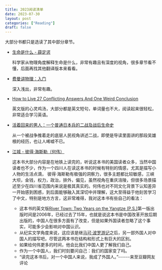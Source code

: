 ```yaml
---
title: 2023阅读清单
date: 2023-07-30
layout: post
categories: ["Reading"]
draft: false
---
```


大部分书都只是选读了其中部分章节。

- [生命是什么 - 薛定谔](https://book.douban.com/subject/1317485/)
  
  科学家从物理角度解释生命是什么，非常有趣且有深度的视角，很多章节看不懂，后面再找其他翻译版本来看看。

- [费曼讲物理：入门](https://book.douban.com/subject/33457293/)
  
  深入浅出，非常有趣。

- [How to Live 27 Conflicting Answers And One Weird Conclusion](https://book.douban.com/subject/35486980/)
  
  英文版的心灵鸡汤，大部分都是英文短句，单词量也不大，阅读起来很轻松，非常适合学习英语。

- [活着回来的男人：一个普通日本兵的二战及战后生命史](https://book.douban.com/subject/26897187/)
  
  从一个被战争推着走的底层人民视角讲述二战，即使是导读里面讲的那段吴雄根的经历，也让人唏嘘不已。

- [江城 - 彼得·海斯勒（何伟）](https://book.douban.com/subject/7060185/)

  这本书大部分内容是在地铁上读完的，听说这本书的美国读者众多，当然中国读者也不少，作为一个四川人在读这本书的时候有特别的情感，尤其是描写小人物的生活点滴，
  彼得·海斯勒有极强的洞察力，很多主题都比较敏感，三峡大坝，金钱，权力，政治，排外，偏见，虽然视角在重庆涪陵，但很多场景描述至少在四川省范围内来说是极其真实的。何伟也对不同文化背景下认知差异一开始感到困惑，到后面能够融入其深切中并理解，这大至得益于他刻苦学习了中文，特别是地方方言，这非常难得，我对这本书有些自己的看法：
  - 这本书的英文版[River Town: Two Years on the Yangtze (P.S.)](https://www.amazon.com/River-Town-Years-Yangtze-P-S/dp/0060855029)第一版出版时间是2006年，已经过去了15年，也就是说这本书是中国改革开放后期出版的，中国人在很多方面有了改变，但是如果外国读者忽略了这个事实，可能多少会影响对中国认识。
  - 从纪实文学角度来说，这应该是继[马可·波罗游记](https://book.douban.com/subject/1164124/)之后，另一部外国人对中国人的描写吧，尽管这两本书在结构和形式上有巨大的区别。
  - 如果给何伟更多的时间，他会比我们中国人更了解我们自己。
  - 作为一个中国人，我们时刻要问自己：我们的国家变了吗。
  - “读完这本书后，对一个中国人来说，我成了外国人。”------来至豆瓣网友评论
